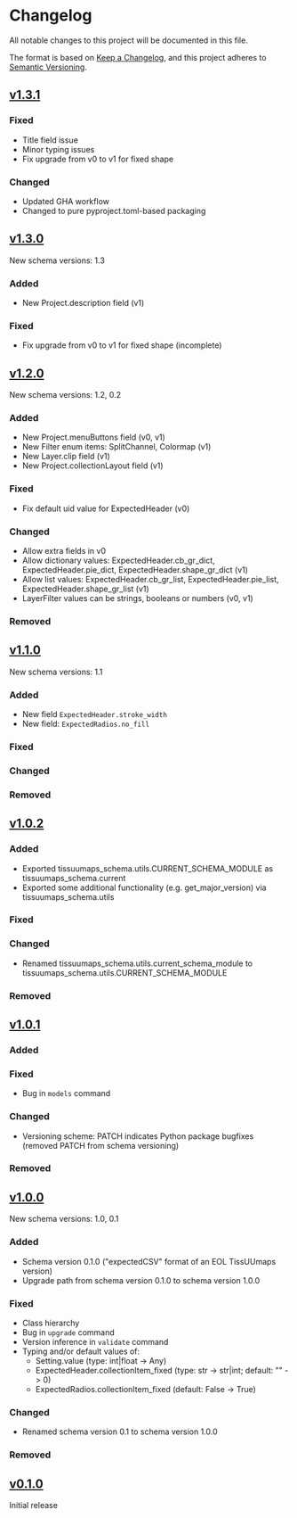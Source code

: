 # Changelog

All notable changes to this project will be documented in this file.

The format is based on [Keep a Changelog](https://keepachangelog.com/en/1.0.0/),
and this project adheres to [Semantic Versioning](https://semver.org/spec/v2.0.0.html).

## [v1.3.1](https://github.com/TissUUmaps/TissUUmaps-schema/compare/v1.3.0...v1.3.1)

### Fixed
- Title field issue
- Minor typing issues
- Fix upgrade from v0 to v1 for fixed shape

### Changed
- Updated GHA workflow
- Changed to pure pyproject.toml-based packaging


## [v1.3.0](https://github.com/TissUUmaps/TissUUmaps-schema/compare/v1.2.0...v1.3.0)

New schema versions: 1.3

### Added
- New Project.description field (v1)

### Fixed
- Fix upgrade from v0 to v1 for fixed shape (incomplete)

## [v1.2.0](https://github.com/TissUUmaps/TissUUmaps-schema/compare/v1.1.0...v1.2.0)

New schema versions: 1.2, 0.2

### Added
- New Project.menuButtons field (v0, v1)
- New Filter enum items: SplitChannel, Colormap (v1)
- New Layer.clip field (v1)
- New Project.collectionLayout field (v1)

### Fixed
- Fix default uid value for ExpectedHeader (v0)

### Changed
- Allow extra fields in v0
- Allow dictionary values: ExpectedHeader.cb_gr_dict, ExpectedHeader.pie_dict, ExpectedHeader.shape_gr_dict (v1)
- Allow list values: ExpectedHeader.cb_gr_list, ExpectedHeader.pie_list, ExpectedHeader.shape_gr_list (v1)
- LayerFilter values can be strings, booleans or numbers (v0, v1)

### Removed


## [v1.1.0](https://github.com/TissUUmaps/TissUUmaps-schema/compare/v1.0.2...v1.1.0)

New schema versions: 1.1

### Added
- New field `ExpectedHeader.stroke_width`
- New field: `ExpectedRadios.no_fill`

### Fixed

### Changed

### Removed


## [v1.0.2](https://github.com/TissUUmaps/TissUUmaps-schema/compare/v1.0.1...v1.0.2)

### Added
- Exported tissuumaps_schema.utils.CURRENT_SCHEMA_MODULE as tissuumaps_schema.current
- Exported some additional functionality (e.g. get_major_version) via tissuumaps_schema.utils

### Fixed

### Changed
- Renamed tissuumaps_schema.utils.current_schema_module to tissuumaps_schema.utils.CURRENT_SCHEMA_MODULE

### Removed


## [v1.0.1](https://github.com/TissUUmaps/TissUUmaps-schema/compare/v1.0.0...v1.0.1)

### Added

### Fixed
- Bug in `models` command

### Changed
- Versioning scheme: PATCH indicates Python package bugfixes (removed PATCH from schema versioning)

### Removed


## [v1.0.0](https://github.com/TissUUmaps/TissUUmaps-schema/compare/v0.1.0...v1.0.0)

New schema versions: 1.0, 0.1

### Added
- Schema version 0.1.0 ("expectedCSV" format of an EOL TissUUmaps version)
- Upgrade path from schema version 0.1.0 to schema version 1.0.0

### Fixed
- Class hierarchy
- Bug in `upgrade` command
- Version inference in `validate` command
- Typing and/or default values of:
    - Setting.value (type: int|float -> Any)
    - ExpectedHeader.collectionItem_fixed (type: str -> str|int; default: "" -> 0)
    - ExpectedRadios.collectionItem_fixed (default: False -> True)

### Changed
- Renamed schema version 0.1 to schema version 1.0.0

### Removed


## [v0.1.0](https://github.com/TissUUmaps/TissUUmaps-schema/releases/tag/v0.1.0)

Initial release
